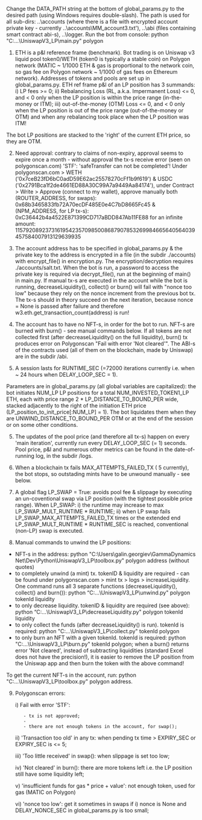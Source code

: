 Change the DATA_PATH string at the bottom of global_params.py to the desired path (using Windows requires double-slash). The path is used for all sub-dirs: ..\accounts (where there is a file with encrypted account private key - currently ..\accounts\MM_account3.txt'), ..\abi (files containing smart contract abi-s), ..\logger. Run the bot from console: python "C:\...\UniswapV3_LP\main.py" polygon

1. ETH is a p&l reference frame (benchmark). Bot trading is on Uniswap v3 liquid pool token0/WETH (token0 is typically a stable coin) on Polygon network (MATIC ~ 1/1000 ETH & gas is proportional to the network coin, so gas fee on Polygon network  ~ 1/1000 of gas fees on Ethereum network). Addresses of tokens and pools are set up in global_params.py. ETH ref frame p&l of an LP position has 3 summands: i) LP fees >= 0; ii) Rebalancing Loss (RL, a.k.a. Impermanent Loss) <= 0, and < 0 only when the LP position is within the price range (in-the-money or ITM); iii) out-of-the-money (OTM) Loss <= 0, and < 0 only when the LP position is out of the price range (out-of-the-money or OTM) and when any rebalancing took place when the LP position was ITM!
 
The bot LP positions are stacked to the 'right' of the current ETH price, so they are OTM.
  
2. Need approval: contrary to claims of non-expiry, approval seems to expire once a month - without approval the tx-s receive error (seen on polygonscan.com) 'STF': 'safeTransfer can not be completed'! Under polygonscan.com > WETH ('0x7ceB23fD6bC0adD59E62ac25578270cFf1b9f619') & USDC ('0x2791Bca1f2de4661ED88A30C99A7a9449Aa84174'), under Contract > Write > Approve (connect to my wallet), approve manually both (ROUTER_ADDRESS, for swaps): 0x68b3465833fb72A70ecDF485E0e4C7bD8665Fc45 & (NPM_ADDRESS, for LP tx-s): 0xC36442b4a4522E871399CD717aBDD847Ab11FE88 for an infinite amount: 115792089237316195423570985008687907853269984665640564039457584007913129639935
  
2. The account address has to be specified in global_params.py & the private key to the address is encrypted in a file (in the subdir ./accounts) with encrypt_file() in encryption.py. The encryption/decryption requires ./accounts/salt.txt. When the bot is run, a password to access the private key is required via decrypt_file(), run at the beginning of main() in main.py. If manual tx-s are executed in the account while the bot is running, decreaseLiquidity(), collect() or burn() will fail with "nonce too low" because they rely on the nonce increment from the previous bot tx. The tx-s should in theory succeed on the next iteration, because nonce = None is passed after failure and therefore w3.eth.get_transaction_count(address) is run!
  
3. The account has to have no NFT-s, in order for the bot to run. NFT-s are burned with burn() - see manual commands below. If all tokens are not collected first (after decreaseLiquidity() on the full liquidity), burn() tx produces error on Polygonscan "Fail with error 'Not cleared'". The ABI-s of the contracts used (all of them on the blockchain, made by Uniswap) are in the subdir /abi.

 
4. A session lasts for RUNTIME_SEC (=72000 iterations currently i.e. when  ~ 24 hours when DELAY_LOOP_SEC = 1).  

Parameters are in global_params.py (all global variables are capitalized): the bot initiates NUM_LP LP positions for a total NUM_INVESTED_TOKEN1_LP ETH, each with price range 2 * LP_DISTANCE_TO_BOUND_PER wide, stacked adjacently to the right of the initiation ETH price (LP_position_to_init_price[:NUM_LP] = 1). The bot liquidates them when they are UNWIND_DISTANCE_TO_BOUND_PER  OTM or at the end of the session or on some other conditions.
    
5. The updates of the pool price (and therefore all tx-s) happen on every 'main iteration', currently run every DELAY_LOOP_SEC (= 1) seconds. Pool price, p&l and numerous other metrics can be found in the date-of-running log, in the subdir /logs.

6. When a blockchain tx fails MAX_ATTEMPTS_FAILED_TX ( 5 currently), the bot stops, so outstading mints have to be unwound manually - see below.

7. A global flag LP_SWAP = True: avoids pool fee & slippage by executing an un-coventional swap via LP position (with the tightest possible price range). When LP_SWAP:
    i) the runtime may increase to max LP_SWAP_MULT_RUNTIME * RUNTIME;
   ii) when LP swap fails LP_SWAP_MAX_ATTEMPTS_FAILED_TX times or the extended end LP_SWAP_MULT_RUNTIME * RUNTIME_SEC is reached, conventional (non-LP) swap is executed.
 
8. Manual commands to unwind the LP positions:

  - NFT-s in the address: python "C:\Users\galin.georgiev\GammaDynamics Net\Dev\Python\UniswapV3_LP\toolbox.py" polygon address (without quotes)
  - to completely unwind (a mint) tx. tokenID & liquidity are required - can be found under polygonscan.com > mint tx > logs > increaseLiquidity. One command runs all 3 separate functions (decreaseLiquidity(), collect() and burn()): python “C:\...\UniswapV3_LP\unwind.py" polygon tokenId liquidity
  - to only decrease liquidity. tokenID & liquidity are required (see above): python “C:\...\UniswapV3_LP\decreaseLiquidity.py" polygon tokenId liquidity
  - to only collect the funds (after decreaseLiquidity() is run). tokenId is required: python "C:\...\UniswapV3_LP\collect.py" tokenId polygon
  - to only burn an NFT with a given tokenId. tokenId is required: python "C:\...\UniswapV3_LP\burn.py" tokenId polygon; when a burn() returns error 'Not cleared', instead of subtracting liquidities (standard Excel does not have the precision!), it is easier to remove the LP position from the Uniswap app and then burn the token with the above command!

  To get the current NFT-s in the account, run: python "C:\...\UniswapV3_LP\toolbox.py" polygon address.
  
  9. Polygonscan  errors:

      i) Fail with error 'STF':
      
            - tx is not approved;
            - 
            - there are not enough tokens in the account, for swap();


      ii) 'Transaction too old' in any tx: when pending tx time > EXPIRY_SEC or EXPIRY_SEC is <= 5;
      
      iii) 'Too little received' in swap(): when slippage is set too low;
      
      iv) 'Not cleared' in burn(): there are more tokens left i.e. the LP position still have some liquidity left;
      
      v) 'insufficient funds for gas * price + value': not enough token, used for gas (MATIC on Polygon)
      
      vi) 'nonce too low': get it sometimes in swaps if i) nonce is None and DELAY_NONCE_SEC in global_params.py is too small;
